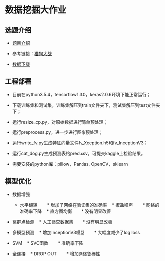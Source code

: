 # 数据挖掘大作业

## 选题介绍

- [题目介绍](https://www.kaggle.com/c/dogs-vs-cats-redux-kernels-edition)

- 参考链接：[猫狗大战](https://zhuanlan.zhihu.com/p/25978105)

- [数据下载](https://www.kaggle.com/c/dogs-vs-cats-redux-kernels-edition/data)

## 工程部署

- 目前在python3.5.4，tensorflow1.3.0，keras2.0.6环境下能正常运行；

- 下载训练集和测试集，训练集解压到train文件夹下，测试集解压到test文件夹下；

- 运行resize_cp.py，对原始数据进行简单预处理；

- 运行preprocess.py，进一步进行图像预处理；

- 运行write_fv.py生成特征向量文件fv_Xception.h5和fv_InceptionV3；

- 运行cat_dog.py生成预测表格pred.csv，可提交kaggle上检验结果。

- 需要安装的python库：pillow，Pandas, OpenCV，sklearn

## 模型优化

* 数据增强
    * 水平翻转
        * 增加了网络在验证集的准确率
    * 椒盐噪声
        * 网络的准确率下降
    * 直方图均衡
        * 没有明显改善

* 离群点检测
    * 人工筛查数据集
        * 没有明显改善

* 多模型预测
    * 增加InceptionV3模型
        * 大幅度减少了log loss

* SVM
    * SVC函数
        * 准确率下降

* 全连接
    * DROP OUT
        * 增加网络鲁棒性
